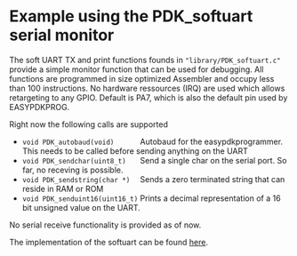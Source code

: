 # Example using the PDK_softuart serial monitor

The soft UART TX and print functions founds in ```"library/PDK_softuart.c"``` provide a simple monitor function that can be used for debugging. All functions are programmed in size optimized Assembler and occupy less than 100 instructions. No hardware ressources (IRQ) are used which allows retargeting to any GPIO. Default is PA7, which is also the default pin used by EASYPDKPROG.

Right now the following calls are supported

  - ```void PDK_autobaud(void)      ``` Autobaud for the easypdkprogrammer. This needs to be called before sending anything on the UART
  - ```void PDK_sendchar(uint8_t)   ``` Send a single char on the serial port. So far, no receving is possible.
  - ```void PDK_sendstring(char *)  ``` Sends a zero terminated string that can reside in RAM or ROM
  - ```void PDK_senduint16(uint16_t)``` Prints a decimal representation of a 16 bit unsigned value on the UART.

No serial receive functionality is provided as of now.

The implementation of the softuart can be found [here](../../library/PDK_softuart.c).
